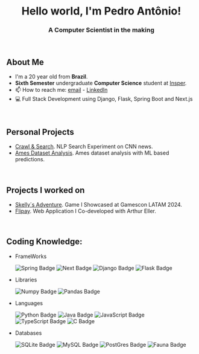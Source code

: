 <h1 align="center"> Hello world, I'm Pedro Antônio! </h1>
<h3 align="center">A Computer Scientist in the making</h3>

<br>

<h2 align="left">
  About Me
</h2>

- I'm a 20 year old from **Brazil**.
- **Sixth Semester** undergraduate **Computer Science** student at [Insper](https://insper.edu.br).
- 📫 How to reach me: [email](mailto:pedroas5@al.insper.edu.br) - [LinkedIn](https://www.linkedin.com/in/pedro-antonio-silva-23395b249/)
- 💻 Full Stack Development using Django, Flask, Spring Boot and Next.js
<br>
<h2 align=left>
  Personal Projects
</h2>

- [Crawl & Search](https://github.com/P-ASilva/crawl-and-search.git). NLP Search Experiment on CNN news.
- [Ames Dataset Analysis](https://github.com/P-ASilva/ames.git). Ames dataset analysis with ML based predictions.
<br>
<h2 align="left">
  Projects I worked on
</h2>

- [Skelly´s Adventure](https://github.com/EduardoMVAz/project-lantern.git). Game I Showcased at Gamescon LATAM 2024.
- [Flipay](https://github.com/ArthurEller/Flipay.git). Web Application I Co-developed with Arthur Eller.
<br>
<h2 align="left">Coding Knowledge:</h2>

<ul>
<li>FrameWorks</li>
  
![Spring Badge](https://img.shields.io/badge/Spring-6DB33F?style=for-the-badge&logo=spring&logoColor=white)
![Next Badge](https://img.shields.io/badge/Next-black?style=for-the-badge&logo=nextdotjs&logoColor=white)
![Django Badge](https://img.shields.io/badge/Django-092E20?style=for-the-badge&logo=django&logoColor=white)
![Flask Badge](https://img.shields.io/badge/Flask-000000?style=for-the-badge&logo=flask&logoColor=white)

<li>Libraries</li>

![Numpy Badge](https://img.shields.io/badge/Numpy-777BB4?style=for-the-badge&logo=numpy&logoColor=white)
![Pandas Badge](https://img.shields.io/badge/Pandas-2C2D72?style=for-the-badge&logo=pandas&logoColor=white)

<li>Languages</li>
    
![Python Badge](https://img.shields.io/badge/Python-3776AB?style=for-the-badge&logo=python&logoColor=white)
![Java Badge](https://img.shields.io/badge/Java-ED8B00?style=for-the-badge&logo=java&logoColor=white)
![JavaScript Badge](https://img.shields.io/badge/JavaScript-blue?style=for-the-badge&logo=JavaScript&logoColor=white)
![TypeScript Badge](https://img.shields.io/badge/TypeScript-purple?style=for-the-badge&logo=TypeScript&logoColor=white)
![C Badge](https://img.shields.io/badge/C-purple?style=for-the-badge&logo=C&logoColor=white)


<li>Databases</li>

![SQLite Badge](https://img.shields.io/badge/SQLite-07405E?style=for-the-badge&logo=sqlite&logoColor=white)
![MySQL Badge](https://img.shields.io/badge/MySQL-07405E?style=for-the-badge&logo=MySQL&logoColor=white)
![PostGres Badge](https://img.shields.io/badge/postgresqlz-orange?style=for-the-badge&logo=postgresql&logoColor=white)
![Fauna Badge](https://img.shields.io/badge/fauna-turquoise?style=for-the-badge&logo=fauna&logoColor=white)

</ul>

